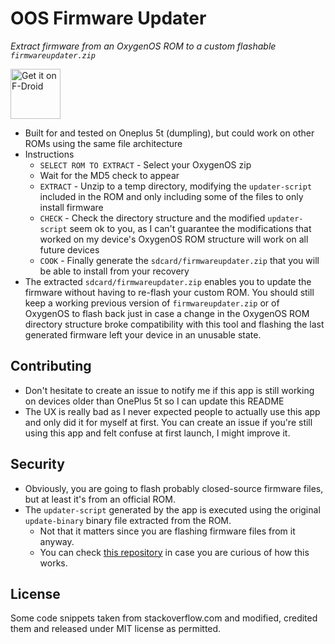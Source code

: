 # OOS Firmware Updater

*Extract firmware from an OxygenOS ROM to a custom flashable `firmwareupdater.zip`*

[<img src="https://f-droid.org/badge/get-it-on.png"
      alt="Get it on F-Droid"
      height="80">](https://f-droid.org/packages/fr.witchdoctors.c4ffein.oosfirmwareextractor/)

* Built for and tested on Oneplus 5t (dumpling), but could work on other ROMs using the same file architecture
* Instructions
  * `SELECT ROM TO EXTRACT` - Select your OxygenOS zip
  * Wait for the MD5 check to appear
  * `EXTRACT` - Unzip to a temp directory, modifying the `updater-script` included in the ROM and only including some of the files to only install firmware
  * `CHECK` - Check the directory structure and the modified `updater-script` seem ok to you, as I can't guarantee the modifications that worked on my device's OxygenOS ROM structure will work on all future devices
  * `COOK` - Finally generate the `sdcard/firmwareupdater.zip` that you will be able to install from your recovery
* The extracted `sdcard/firmwareupdater.zip` enables you to update the firmware without having to re-flash your custom ROM.
  You should still keep a working previous version of `firmwareupdater.zip` or of OxygenOS to flash back just in case
  a change in the OxygenOS ROM directory structure broke compatibility with this tool
  and flashing the last generated firmware left your device in an unusable state.

## Contributing
- Don't hesitate to create an issue to notify me if this app is still working on devices older than OnePlus 5t so I can update this README
- The UX is really bad as I never expected people to actually use this app and only did it for myself at first.
  You can create an issue if you're still using this app and felt confuse at first launch, I might improve it.

## Security
- Obviously, you are going to flash probably closed-source firmware files, but at least it's from an official ROM.
- The `updater-script` generated by the app is executed using the original `update-binary` binary file extracted from the ROM.
  - Not that it matters since you are flashing firmware files from it anyway.
  - You can check [this repository](https://github.com/james34602/update-binary) in case you are curious of how this works.

## License
Some code snippets taken from stackoverflow.com and modified, credited them and released under MIT license as permitted.  
